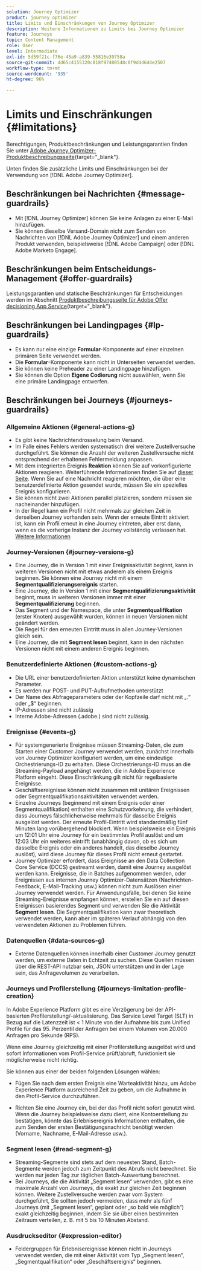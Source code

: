 ```yaml
---
solution: Journey Optimizer
product: journey optimizer
title: Limits und Einschränkungen von Journey Optimizer
description: Weitere Informationen zu Limits bei Journey Optimizer
feature: Journeys
topic: Content Management
role: User
level: Intermediate
exl-id: 5d59f21c-f76e-45a9-a839-55816e39758a
source-git-commit: dd65c4155320c818f97400548c0f9d4d6d4e2507
workflow-type: tm+mt
source-wordcount: '935'
ht-degree: 96%

---
```


# Limits und Einschränkungen {#limitations}

Berechtigungen, Produktbeschränkungen und Leistungsgarantien finden Sie unter [Adobe Journey Optimizer-Produktbeschreibungsseite](https://helpx.adobe.com/de/legal/product-descriptions/adobe-journey-optimizer.html){target="_blank"}.

Unten finden Sie zusätzliche Limits und Einschränkungen bei der Verwendung von [!DNL Adobe Journey Optimizer].

## Beschränkungen bei Nachrichten {#message-guardrails}

* Mit [!DNL Journey Optimizer] können Sie keine Anlagen zu einer E-Mail hinzufügen.
* Sie können dieselbe Versand-Domain nicht zum Senden von Nachrichten von [!DNL Adobe Journey Optimizer] und einem anderen Produkt verwenden, beispielsweise [!DNL Adobe Campaign] oder [!DNL Adobe Marketo Engage].


## Beschränkungen beim Entscheidungs-Management {#offer-guardrails}

Leistungsgarantien und statische Beschränkungen für Entscheidungen werden im Abschnitt [Produktbeschreibungsseite für Adobe Offer decisioning App Service](https://helpx.adobe.com/de/legal/product-descriptions/offer-decisioning-app-service.html){target="_blank"}.


## Beschränkungen bei Landingpages {#lp-guardrails}

* Es kann nur eine einzige **Formular**-Komponente auf einer einzelnen primären Seite verwendet werden.
* Die **Formular**-Komponente kann nicht in Unterseiten verwendet werden.
* Sie können keine Preheader zu einer Landingpage hinzufügen.
* Sie können die Option **Eigene Codierung** nicht auswählen, wenn Sie eine primäre Landingpage entwerfen.

## Beschränkungen bei Journeys {#journeys-guardrails}

### Allgemeine Aktionen {#general-actions-g}

* Es gibt keine Nachrichtendrosselung beim Versand.
* Im Falle eines Fehlers werden systematisch drei weitere Zustellversuche durchgeführt. Sie können die Anzahl der weiteren Zustellversuche nicht entsprechend der erhaltenen Fehlermeldung anpassen.
* Mit dem integrierten Ereignis **Reaktion** können Sie auf vorkonfigurierte Aktionen reagieren. Weiterführende Informationen finden Sie auf [dieser Seite](../building-journeys/reaction-events.md). Wenn Sie auf eine Nachricht reagieren möchten, die über eine benutzerdefinierte Aktion gesendet wurde, müssen Sie ein spezielles Ereignis konfigurieren.
* Sie können nicht zwei Aktionen parallel platzieren, sondern müssen sie nacheinander hinzufügen.
* In der Regel kann ein Profil nicht mehrmals zur gleichen Zeit in derselben Journey vorhanden sein. Wenn der erneute Eintritt aktiviert ist, kann ein Profil erneut in eine Journey eintreten, aber erst dann, wenn es die vorherige Instanz der Journey vollständig verlassen hat. [Weitere Informationen](../building-journeys/end-journey.md)

### Journey-Versionen {#journey-versions-g}

* Eine Journey, die in Version 1 mit einer Ereignisaktivität beginnt, kann in weiteren Versionen nicht mit etwas anderem als einem Ereignis beginnen. Sie können eine Journey nicht mit einem **Segmentqualifizierungsereignis** starten.
* Eine Journey, die in Version 1 mit einer **Segmentqualifizierungsaktivität** beginnt, muss in weiteren Versionen immer mit einer **Segmentqualifizierung** beginnen.
* Das Segment und der Namespace, die unter **Segmentqualifikation** (erster Knoten) ausgewählt wurden, können in neuen Versionen nicht geändert werden.
* Die Regel für den erneuten Eintritt muss in allen Journey-Versionen gleich sein.
* Eine Journey, die mit **Segment lesen** beginnt, kann in den nächsten Versionen nicht mit einem anderen Ereignis beginnen.

### Benutzerdefinierte Aktionen {#custom-actions-g}

* Die URL einer benutzerdefinierten Aktion unterstützt keine dynamischen Parameter.
* Es werden nur POST- und PUT-Aufrufmethoden unterstützt
* Der Name des Abfrageparameters oder der Kopfzeile darf nicht mit „.“ oder „$“ beginnen.
* IP-Adressen sind nicht zulässig
* Interne Adobe-Adressen (.adobe.) sind nicht zulässig.

### Ereignisse {#events-g}

* Für systemgenerierte Ereignisse müssen Streaming-Daten, die zum Starten einer Customer Journey verwendet werden, zunächst innerhalb von Journey Optimizer konfiguriert werden, um eine eindeutige Orchestrierungs-ID zu erhalten. Diese Orchestrierungs-ID muss an die Streaming-Payload angehängt werden, die in Adobe Experience Platform eingeht. Diese Einschränkung gilt nicht für regelbasierte Ereignisse.
* Geschäftsereignisse können nicht zusammen mit unitären Ereignissen oder Segmentqualifikationsaktivitäten verwendet werden.
* Einzelne Journeys (beginnend mit einem Ereignis oder einer Segmentqualifikation) enthalten eine Schutzvorkehrung, die verhindert, dass Journeys fälschlicherweise mehrmals für dasselbe Ereignis ausgelöst werden. Der erneute Profil-Eintritt wird standardmäßig fünf Minuten lang vorübergehend blockiert. Wenn beispielsweise ein Ereignis um 12:01 Uhr eine Journey für ein bestimmtes Profil auslöst und um 12:03 Uhr ein weiteres eintrifft (unabhängig davon, ob es sich um dasselbe Ereignis oder ein anderes handelt, das dieselbe Journey auslöst), wird diese Journey für dieses Profil nicht erneut gestartet.
* Journey Optimizer erfordert, dass Ereignisse an den Data Collection Core Service (DCCS) gestreamt werden, damit eine Journey ausgelöst werden kann. Ereignisse, die in Batches aufgenommen werden, oder Ereignissen aus internen Journey Optimizer-Datensätzen (Nachrichten-Feedback, E-Mail-Tracking usw.) können nicht zum Auslösen einer Journey verwendet werden. Für Anwendungsfälle, bei denen Sie keine Streaming-Ereignisse empfangen können, erstellen Sie ein auf diesen Ereignissen basierendes Segment und verwenden Sie die Aktivität **Segment lesen**. Die Segmentqualifikation kann zwar theoretisch verwendet werden, kann aber im späteren Verlauf abhängig von den verwendeten Aktionen zu Problemen führen.

### Datenquellen {#data-sources-g}

* Externe Datenquellen können innerhalb einer Customer Journey genutzt werden, um externe Daten in Echtzeit zu suchen. Diese Quellen müssen über die REST-API nutzbar sein, JSON unterstützen und in der Lage sein, das Anfragevolumen zu verarbeiten.

### Journeys und Profilerstellung {#journeys-limitation-profile-creation}

In Adobe Experience Platform gibt es eine Verzögerung bei der API-basierten Profilerstellung/-aktualisierung. Das Service Level Target (SLT) in Bezug auf die Latenzzeit ist &lt; 1 Minute von der Aufnahme bis zum Unified Profile für das 95. Perzentil der Anfragen bei einem Volumen von 20.000 Anfragen pro Sekunde (RPS).

Wenn eine Journey gleichzeitig mit einer Profilerstellung ausgelöst wird und sofort Informationen vom Profil-Service prüft/abruft, funktioniert sie möglicherweise nicht richtig.

Sie können aus einer der beiden folgenden Lösungen wählen:

* Fügen Sie nach dem ersten Ereignis eine Warteaktivität hinzu, um Adobe Experience Platform ausreichend Zeit zu geben, um die Aufnahme in den Profil-Service durchzuführen.

* Richten Sie eine Journey ein, bei der das Profil nicht sofort genutzt wird. Wenn die Journey beispielsweise dazu dient, eine Kontoerstellung zu bestätigen, könnte das Erlebnisereignis Informationen enthalten, die zum Senden der ersten Bestätigungsnachricht benötigt werden (Vorname, Nachname, E-Mail-Adresse usw.).

### Segment lesen {#read-segment-g}

* Streaming-Segmente sind stets auf dem neuesten Stand, Batch-Segmente werden jedoch zum Zeitpunkt des Abrufs nicht berechnet. Sie werden nur jeden Tag zur täglichen Batch-Auswertung berechnet.
* Bei Journeys, die die Aktivität „Segment lesen“ verwenden, gibt es eine maximale Anzahl von Journeys, die exakt zur gleichen Zeit beginnen können. Weitere Zustellversuche werden zwar vom System durchgeführt, Sie sollten jedoch vermeiden, dass mehr als fünf Journeys (mit „Segment lesen“, geplant oder „so bald wie möglich“) exakt gleichzeitig beginnen, indem Sie sie über einen bestimmten Zeitraum verteilen, z. B. mit 5 bis 10 Minuten Abstand.

### Ausdruckseditor {#expression-editor}

* Feldergruppen für Erlebnisereignisse können nicht in Journeys verwendet werden, die mit einer Aktivität vom Typ „Segment lesen“, „Segmentqualifikation“ oder „Geschäftsereignis“ beginnen.

